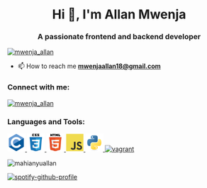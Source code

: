 <h1 align="center">Hi 👋, I'm Allan Mwenja</h1>
<h3 align="center">A passionate frontend and backend developer</h3>

<p align="left"> <a href="https://twitter.com/mwenja_allan" target="blank"><img src="https://img.shields.io/twitter/follow/mwenja_allan?logo=twitter&style=for-the-badge" alt="mwenja_allan" /></a> </p>

- 📫 How to reach me **mwenjaallan18@gmail.com**

<h3 align="left">Connect with me:</h3>
<p align="left">
<a href="https://twitter.com/mwenja_allan" target="blank"><img align="center" src="https://raw.githubusercontent.com/rahuldkjain/github-profile-readme-generator/master/src/images/icons/Social/twitter.svg" alt="mwenja_allan" height="30" width="40" /></a>
</p>

<h3 align="left">Languages and Tools:</h3>
<p align="left"> <a href="https://www.cprogramming.com/" target="_blank" rel="noreferrer"> <img src="https://raw.githubusercontent.com/devicons/devicon/master/icons/c/c-original.svg" alt="c" width="40" height="40"/> </a> <a href="https://www.w3schools.com/css/" target="_blank" rel="noreferrer"> <img src="https://raw.githubusercontent.com/devicons/devicon/master/icons/css3/css3-original-wordmark.svg" alt="css3" width="40" height="40"/> </a> <a href="https://www.w3.org/html/" target="_blank" rel="noreferrer"> <img src="https://raw.githubusercontent.com/devicons/devicon/master/icons/html5/html5-original-wordmark.svg" alt="html5" width="40" height="40"/> </a> <a href="https://developer.mozilla.org/en-US/docs/Web/JavaScript" target="_blank" rel="noreferrer"> <img src="https://raw.githubusercontent.com/devicons/devicon/master/icons/javascript/javascript-original.svg" alt="javascript" width="40" height="40"/> </a> <a href="https://www.python.org" target="_blank" rel="noreferrer"> <img src="https://raw.githubusercontent.com/devicons/devicon/master/icons/python/python-original.svg" alt="python" width="40" height="40"/> </a> <a href="https://www.vagrantup.com/" target="_blank" rel="noreferrer"> <img src="https://www.vectorlogo.zone/logos/vagrantup/vagrantup-icon.svg" alt="vagrant" width="40" height="40"/> </a> </p>

<p><img align="center" src="https://github-readme-stats.vercel.app/api/top-langs?username=mahianyuallan&show_icons=true&locale=en&layout=compact" alt="mahianyuallan" /></p>

[![spotify-github-profile](https://spotify-github-profile.vercel.app/api/view?uid=vit9wtuj6r0yyqfi3aqtcogkf&cover_image=true&theme=default&show_offline=false&background_color=121212&interchange=false&bar_color=53b14f&bar_color_cover=false)](https://spotify-github-profile.vercel.app/api/view?uid=vit9wtuj6r0yyqfi3aqtcogkf&redirect=true)
